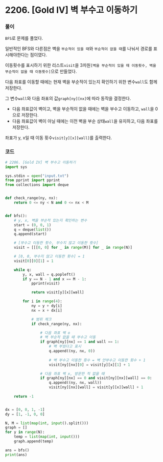 # 2206. [Gold IV] 벽 부수고 이동하기

### 풀이

`BFS`로 문제를 풀었다.

일반적인 BFS와 다른점은 벽을 `부순적이 있을 때`와 `부순적이 없을 때`를 나눠서 경로를 표시해야한다는 점이였다.

이동횟수를 표시하기 위한 리스트`visit`을 3차원`[벽을 부순적이 있을 때 이동횟수, 벽을 부순적이 없을 때 이동횟수]`으로 만들었다.

다음 좌표를 이동할 때에는 현재 벽을 부순적이 있는지 확인하기 위한 변수`wall`도 함께 저장한다.

그 변수`wall`와 다음 좌표의 값`graph[ny][nx]`에 따라 동작을 결정한다.

- 다음 좌표값이 벽이고, 벽을 부순적이 없을 때에는 벽을 부수고 이동하고, `wall`을 0 으로 저장한다.
- 다음 좌표값이 벽이 아닐 때에는 이전 벽을 부순 상태`wall`을 유지하고, 다음 좌표를 저장한다.

좌표가 y, x일 때 이동 횟수`visit[y][x][wall]`를 출력한다.

### 코드

```python
# 2206. [Gold IV] 벽 부수고 이동하기
import sys

sys.stdin = open("input.txt")
from pprint import pprint
from collections import deque


def check_range(ny, nx):
    return 0 <= ny < N and 0 <= nx < M


def bfs():
    # y, x, 벽을 부순적 있는지 확인하는 변수
    start = (0, 0, 1)
    q = deque(list())
    q.append(start)

    # [부수고 이동한 횟수, 부수지 않고 이동한 횟수]
    visit = [[[0, 0] for _ in range(M)] for _ in range(N)]

    # [0, 0, 부수지 않고 이동한 횟수] = 1
    visit[0][0][1] = 1

    while q:
        y, x, wall = q.popleft()
        if y == N - 1 and x == M - 1:
            pprint(visit)

            return visit[y][x][wall]

        for i in range(4):
            ny = y + dy[i]
            nx = x + dx[i]

            # 범위 체크
            if check_range(ny, nx):

                # 다음 좌표 벽 o
                # 벽 부순적 없을 때 부수고 이동
                if graph[ny][nx] == 1 and wall == 1:
                    # 벽 부쉈다고 표시
                    q.append((ny, nx, 0))
                    
                    # 벽 부수고 이동한 횟수 = 벽 안부수고 이동한 횟수 + 1
                    visit[ny][nx][0] = visit[y][x][1] + 1

                # 다음 좌표 벽 x, 방문한 적 없을 때 
                if graph[ny][nx] == 0 and visit[ny][nx][wall] == 0:
                    q.append((ny, nx, wall))
                    visit[ny][nx][wall] = visit[y][x][wall] + 1
                    
    return -1


dx = [0, 0, 1, -1]
dy = [1, -1, 0, 0]

N, M = list(map(int, input().split()))
graph = []
for y in range(N):
    temp = list(map(int, input()))
    graph.append(temp)

ans = bfs()
print(ans)

```

